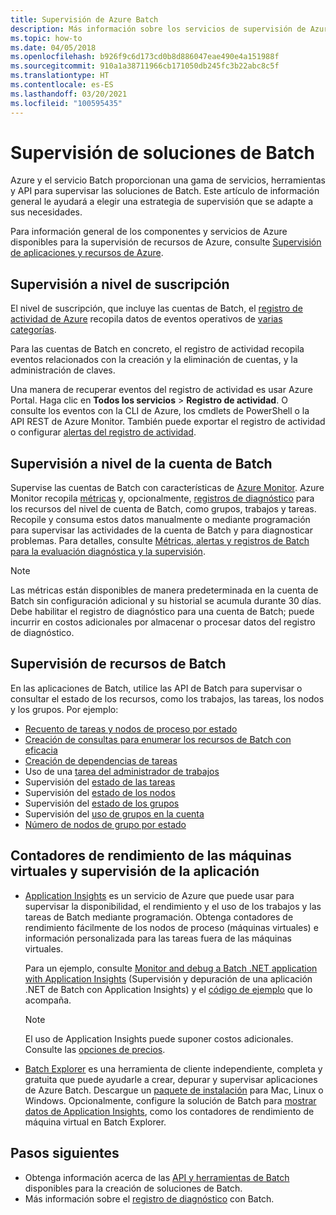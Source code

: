 ```yaml
---
title: Supervisión de Azure Batch
description: Más información sobre los servicios de supervisión de Azure, las métricas, los registros de diagnóstico y otras características de supervisión para Azure Batch.
ms.topic: how-to
ms.date: 04/05/2018
ms.openlocfilehash: b926f9c6d173cd0b8d886047eae490e4a151988f
ms.sourcegitcommit: 910a1a38711966cb171050db245fc3b22abc8c5f
ms.translationtype: HT
ms.contentlocale: es-ES
ms.lasthandoff: 03/20/2021
ms.locfileid: "100595435"
---
```

# <a name="monitor-batch-solutions"></a>Supervisión de soluciones de Batch

Azure y el servicio Batch proporcionan una gama de servicios, herramientas y API para supervisar las soluciones de Batch. Este artículo de información general le ayudará a elegir una estrategia de supervisión que se adapte a sus necesidades.

Para información general de los componentes y servicios de Azure disponibles para la supervisión de recursos de Azure, consulte [Supervisión de aplicaciones y recursos de Azure](../azure-monitor/overview.md).

## <a name="subscription-level-monitoring"></a>Supervisión a nivel de suscripción

El nivel de suscripción, que incluye las cuentas de Batch, el [registro de actividad de Azure](../azure-monitor/essentials/platform-logs-overview.md) recopila datos de eventos operativos de [varias categorías](../azure-monitor/essentials/activity-log.md#view-the-activity-log).

Para las cuentas de Batch en concreto, el registro de actividad recopila eventos relacionados con la creación y la eliminación de cuentas, y la administración de claves.

Una manera de recuperar eventos del registro de actividad es usar Azure Portal. Haga clic en **Todos los servicios** > **Registro de actividad**. O consulte los eventos con la CLI de Azure, los cmdlets de PowerShell o la API REST de Azure Monitor. También puede exportar el registro de actividad o configurar [alertas del registro de actividad](../azure-monitor/alerts/alerts-activity-log.md).

## <a name="batch-account-level-monitoring"></a>Supervisión a nivel de la cuenta de Batch

Supervise las cuentas de Batch con características de [Azure Monitor](../azure-monitor/overview.md). Azure Monitor recopila [métricas](../azure-monitor/essentials/data-platform-metrics.md) y, opcionalmente, [registros de diagnóstico](../azure-monitor/essentials/platform-logs-overview.md) para los recursos del nivel de cuenta de Batch, como grupos, trabajos y tareas. Recopile y consuma estos datos manualmente o mediante programación para supervisar las actividades de la cuenta de Batch y para diagnosticar problemas. Para detalles, consulte [Métricas, alertas y registros de Batch para la evaluación diagnóstica y la supervisión](batch-diagnostics.md).
 
> [!NOTE]
> Las métricas están disponibles de manera predeterminada en la cuenta de Batch sin configuración adicional y su historial se acumula durante 30 días. Debe habilitar el registro de diagnóstico para una cuenta de Batch; puede incurrir en costos adicionales por almacenar o procesar datos del registro de diagnóstico. 

## <a name="batch-resource-monitoring"></a>Supervisión de recursos de Batch

En las aplicaciones de Batch, utilice las API de Batch para supervisar o consultar el estado de los recursos, como los trabajos, las tareas, los nodos y los grupos. Por ejemplo:

* [Recuento de tareas y nodos de proceso por estado](batch-get-resource-counts.md)
* [Creación de consultas para enumerar los recursos de Batch con eficacia](batch-efficient-list-queries.md)
* [Creación de dependencias de tareas](batch-task-dependencies.md)
* Uso de una [tarea del administrador de trabajos](/rest/api/batchservice/job/add#jobmanagertask)
* Supervisión del [estado de las tareas](/rest/api/batchservice/task/list#taskstate)
* Supervisión del [estado de los nodos](/rest/api/batchservice/computenode/list#computenodestate)
* Supervisión del [estado de los grupos](/rest/api/batchservice/pool/get#poolstate)
* Supervisión del [uso de grupos en la cuenta](/rest/api/batchservice/pool/listusagemetrics)
* [Número de nodos de grupo por estado](/rest/api/batchservice/account/listpoolnodecounts)

## <a name="vm-performance-counters-and-application-monitoring"></a>Contadores de rendimiento de las máquinas virtuales y supervisión de la aplicación

* [Application Insights](../azure-monitor/app/app-insights-overview.md) es un servicio de Azure que puede usar para supervisar la disponibilidad, el rendimiento y el uso de los trabajos y las tareas de Batch mediante programación. Obtenga contadores de rendimiento fácilmente de los nodos de proceso (máquinas virtuales) e información personalizada para las tareas fuera de las máquinas virtuales. 

  Para un ejemplo, consulte [Monitor and debug a Batch .NET application with Application Insights](monitor-application-insights.md) (Supervisión y depuración de una aplicación .NET de Batch con Application Insights) y el [código de ejemplo](https://github.com/Azure/azure-batch-samples/tree/master/CSharp/ArticleProjects/ApplicationInsights) que lo acompaña.

  > [!NOTE]
  > El uso de Application Insights puede suponer costos adicionales. Consulte las [opciones de precios](https://azure.microsoft.com/pricing/details/application-insights/). 
  >

* [Batch Explorer](https://github.com/Azure/BatchExplorer) es una herramienta de cliente independiente, completa y gratuita que puede ayudarle a crear, depurar y supervisar aplicaciones de Azure Batch. Descargue un [paquete de instalación](https://azure.github.io/BatchExplorer/) para Mac, Linux o Windows. Opcionalmente, configure la solución de Batch para [mostrar datos de Application Insights](https://github.com/Azure/batch-insights), como los contadores de rendimiento de máquina virtual en Batch Explorer.


## <a name="next-steps"></a>Pasos siguientes

* Obtenga información acerca de las [API y herramientas de Batch](batch-apis-tools.md) disponibles para la creación de soluciones de Batch.
* Más información sobre el [registro de diagnóstico](batch-diagnostics.md) con Batch.
